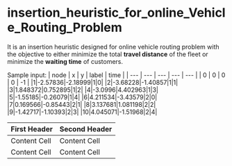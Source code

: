 # insertion_heuristic_for_online_Vehicle_Routing_Problem
It is an insertion heuristic designed for online vehicle routing problem with the objective to either minimize the total **travel distance** of the fleet or minimize the **waiting time** of customers.

Sample input:
| node | x | y | label | time |
| --- | --- | --- | --- | --- |
| 0 | 0 | 0 | 0 | -1 |
|1|-2.57836|-2.18999|1|0|
|2|-3.68228|-1.40857|1|1|
|3|1.848372|0.752895|1|2|
|4|-3.0996|4.402963|1|3|
|5|-1.55185|-0.26079|1|4|
|6|4.211534|-3.43579|2|0|
|7|0.169566|-0.85443|2|1|
|8|3.137681|1.081198|2|2|
|9|-1.42717|-1.10393|2|3|
|10|4.045071|-1.51968|2|4|

| First Header  | Second Header |
| ------------- | ------------- |
| Content Cell  | Content Cell  |
| Content Cell  | Content Cell  |
